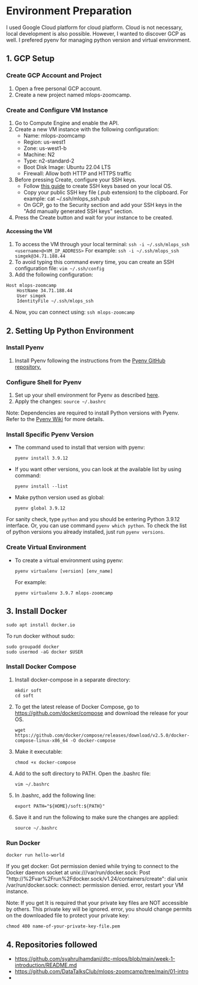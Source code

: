 # Environment Preparation
I used Google Cloud platform for cloud platform. Cloud is not necessary, local development is also possible. However, I wanted to discover GCP as well.
I prefered pyenv for managing python version and virtual environment.

## 1. GCP Setup
### Create GCP Account and Project
1. Open a free personal GCP account.
2. Create a new project named mlops-zoomcamp.    

### Create and Configure VM Instance
1. Go to Compute Engine and enable the API.
2. Create a new VM instance with the following configuration:
    - Name: mlops-zoomcamp
    - Region: us-west1
    - Zone: us-west1-b
    - Machine: N2
    - Type: n2-standard-2
    - Boot Disk Image: Ubuntu 22.04 LTS
    - Firewall: Allow both HTTP and HTTPS traffic
3. Before pressing Create, configure your SSH keys.
   - Follow [this guide](https://cloud.google.com/compute/docs/connect/create-ssh-keys) to create SSH keys based on your local OS.
   - Copy your public SSH key file (.pub extension) to the clipboard. For example: cat ~/.ssh/mlops_ssh.pub
   - On GCP, go to the Security section and add your SSH keys in the "Add manually generated SSH keys" section.
4. Press the Create button and wait for your instance to be created.

#### Accessing the VM
1. To access the VM through your local terminal: `ssh -i ~/.ssh/mlops_ssh <username>@<VM_IP_ADDRESS>`
    For example: `ssh -i ~/.ssh/mlops_ssh simgek@34.71.188.44`
2. To avoid typing this command every time, you can create an SSH configuration file: `vim ~/.ssh/config`
3. Add the following configuration:
```
Host mlops-zoomcamp
    HostName 34.71.188.44
    User simgek
    IdentityFile ~/.ssh/mlops_ssh
```
4. Now, you can connect using: `ssh mlops-zoomcamp`

## 2. Setting Up Python Environment

### Install Pyenv
1. Install Pyenv following the instructions from the [Pyenv GitHub repository.](https://github.com/pyenv/pyenv-installer)

### Configure Shell for Pyenv
1. Set up your shell environment for Pyenv as described [here](https://github.com/pyenv/pyenv#set-up-your-shell-environment-for-pyenv).
2. Apply the changes: `source ~/.bashrc`

Note: Dependencies are required to install Python versions with Pyenv. Refer to the [Pyenv Wiki](https://github.com/pyenv/pyenv/wiki#suggested-build-environment) for more details.

### Install Specific Pyenv Version
- The command used to install that version with pyenv:
  ```
  pyenv install 3.9.12
  ```
- If you want other versions, you can look at the available list by using command:
  ```
  pyenv install --list
  ```
- Make python version used as global:
  ```
  pyenv global 3.9.12
  ```
For sanity check, type `python` and you should be entering Python 3.9.12 interface. 
Or, you can use command `pyenv which python`. To check the list of python versions you already installed, just run `pyenv versions`.

### Create Virtual Environment
- To create a virtual environment using pyenv:
  ```
  pyenv virtualenv [version] [env_name]
  ```
  For example:
  ```
  pyenv virtualenv 3.9.7 mlops-zoomcamp
  ```

## 3. Install Docker
```
sudo apt install docker.io
```
To run docker without sudo:
```
sudo groupadd docker
sudo usermod -aG docker $USER
```

### Install Docker Compose

1. Install docker-compose in a separate directory:
   ```
   mkdir soft
   cd soft
   ```
2. To get the latest release of Docker Compose, go to https://github.com/docker/compose and download the release for your OS.
    ```
    wget https://github.com/docker/compose/releases/download/v2.5.0/docker-compose-linux-x86_64 -O docker-compose
    ```
3. Make it executable:
   ```
   chmod +x docker-compose
   ```
4. Add to the soft directory to PATH. Open the .bashrc file:
   ```
   vim ~/.bashrc
   ```
5. In .bashrc, add the following line:
   ```
   export PATH="${HOME}/soft:${PATH}"
   ```
6. Save it and run the following to make sure the changes are applied:
   ```
   source ~/.bashrc
   ```

### Run Docker
```
docker run hello-world
```
If you get docker: Got permission denied while trying to connect to the Docker daemon socket at unix:///var/run/docker.sock: Post "http://%2Fvar%2Frun%2Fdocker.sock/v1.24/containers/create": dial unix /var/run/docker.sock: connect: permission denied. error, restart your VM instance.

Note: If you get It is required that your private key files are NOT accessible by others. This private key will be ignored. error, you should change permits on the downloaded file to protect your private key:

```
chmod 400 name-of-your-private-key-file.pem
```

## 4. Repositories followed
- https://github.com/syahrulhamdani/dtc-mlops/blob/main/week-1-introduction/README.md
- https://github.com/DataTalksClub/mlops-zoomcamp/tree/main/01-intro
- 




